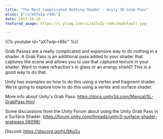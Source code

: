 ```yaml
---
title: "The Most Complicated Nothing Shader - Unity 3D Grab Pass"
alias: ["/v/aX7wIp-r48c"]
date: 2017-10-18
featured_image: https://i.ytimg.com/vi/aX7wIp-r48c/mqdefault.jpg

---
```


{{% youtube id="aX7wIp-r48c" %}}

Grab Passes are a really complicated and expensive way to do nothing in a shader. A Grab Pass is an additional pass added to your shader that captures the scene and allows you to use that captured texture in your shader. Want to make refraction's in glass or an energy shield? This is a good way to do that.

Unity has examples on how to do this using a vertex and fragment shader. We're going to explore how to do this using a vertex and surface shader.

More info about Unity's Grab Pass:
https://docs.unity3d.com/Manual/SL-GrabPass.html

Some discussions from the Unity Forum about using the Unity Grab Pass in a Surface Shader:
https://forum.unity.com/threads/unity3-surface-shader-grabpass.56098/

Discord: https://discord.gg/hU5Kq2u